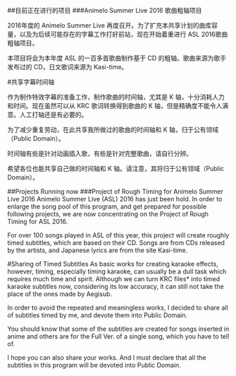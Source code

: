 ##目前正在进行的项目
###Animelo Summer Live 2016 歌曲粗轴项目

2016年度的 Animelo Summer Live 再度召开。为了扩充本共享计划的曲库容量，以及为后续可能存在的字幕工作打好前站，现在开始着重进行 ASL 2016歌曲粗轴项目。

本项目将会为本年度 ASL 的一百多首歌曲制作基于 CD 的粗轴。歌曲来源为歌手发布过的 CD，日文歌词来源为 Kasi-time。

#共享字幕时间轴

作为制作特效字幕的准备工作，制作歌曲的时间轴，尤其是 K 轴，十分消耗人力和时间。现在虽然可以从 KRC 歌词转换得到歌曲的 K 轴，但是精确度不能令人满意。人工打轴还是有必要的。

为了减少重复劳动，在此共享我所做过的歌曲的时间轴和 K 轴，归于公有领域（Public Domain）。

时间轴有些是针对动画插入歌，有些是针对完整歌曲，请自行分辨。

希望各位也能共享自己做的时间轴和 K 轴。请注意，其将归于公有领域（Public Domain）。

##Projects Running now
###Project of Rough Timing for Animelo Summer Live 2016
Animelo Summer Live (ASL) 2016 has just been hold. In order to enlarge the song pool of this program, and get prepared for possible following projects, we are now concentrating on the Project of Rough Timing for ASL 2016.

For over 100 songs played in ASL of this year, this project will create roughly timed subtitles, which are based on their CD. Songs are from CDs released by the artists, and Japanese lyrics are from the site Kasi-time.

#Sharing of Timed Subtitles
As basic works for creating karaoke effects, however, timing, especially timing karaoke, can usually be a dull task which requires much time and spirit. Although we can turn KRC files* into timed karaoke subtitles now, considering its low accuracy, it can still not take the place of the ones made by Aegisub. 

In order to avoid the repeated and meaningless works, I decided to share all of subtitles timed by me, and devote them into Public Domain. 

You should know that some of the subtitles are created for songs inserted in anime and others are for the Full Ver. of a single song, which you have to tell of.

I hope you can also share your works. And I must declare that all the subtitles in this program will be devoted into Public Domain.
